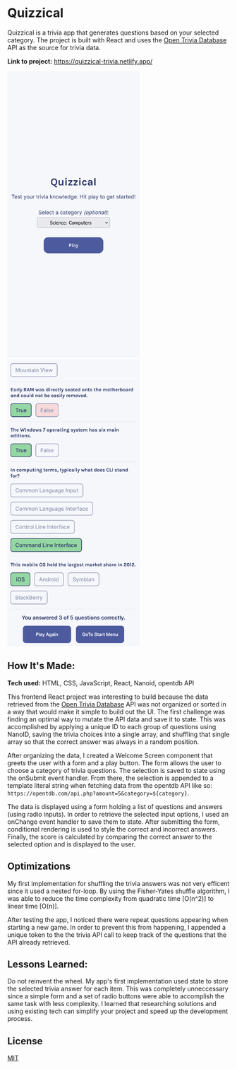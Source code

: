 # Quizzical

Quizzical is a trivia app that generates questions based on your selected category. The project is built with React and uses the [Open Trivia Database](https://opentdb.com/) API as the source for trivia data.

**Link to project:** https://quizzical-trivia.netlify.app/

<img src="https://github.com/anthonypz/quizzical/blob/main/docs/images/quizzical.webp" width=300> <img src="https://github.com/anthonypz/quizzical/blob/main/docs/images/quizzical2.webp" width=300>

## How It's Made:

**Tech used:** HTML, CSS, JavaScript, React, Nanoid, opentdb API

This frontend React project was interesting to build because the data retrieved from the [Open Trivia Database](https://opentdb.com/) API was not organized or sorted in a way that would make it simple to build out the UI. The first challenge was finding an optimal way to mutate the API data and save it to state. This was accomplished by applying a unique ID to each group of questions using NanoID, saving the trivia choices into a single array, and shuffling that single array so that the correct answer was always in a random position.

After organizing the data, I created a Welcome Screen component that greets the user with a form and a play button. The form allows the user to choose a category of trivia questions. The selection is saved to state using the onSubmit event handler. From there, the selection is appended to a template literal string when fetching data from the opentdb API like so: `https://opentdb.com/api.php?amount=5&category=${category}`.

The data is displayed using a form holding a list of questions and answers (using radio inputs). In order to retrieve the selected input options, I used an onChange event handler to save them to state. After submitting the form, conditional rendering is used to style the correct and incorrect answers. Finally, the score is calculated by comparing the correct answer to the selected option and is displayed to the user.

## Optimizations

My first implementation for shuffling the trivia answers was not very efficent since it used a nested for-loop. By using the Fisher-Yates shuffle algorithm, I was able to reduce the time complexity from quadratic time [O(n^2)] to linear time [O(n)].

After testing the app, I noticed there were repeat questions appearing when starting a new game. In order to prevent this from happening, I appended a unique token to the the trivia API call to keep track of the questions that the API already retrieved.

## Lessons Learned:

Do not reinvent the wheel. My app's first implementation used state to store the selected trivia answer for each item. This was completely unneccessary since a simple form and a set of radio buttons were able to accomplish the same task with less complexity. I learned that researching solutions and using existing tech can simplify your project and speed up the development process.

## License

[MIT](https://github.com/anthonypz/quizzical/blob/main/LICENSE)
